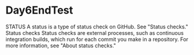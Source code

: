 # Day6EndTest
STATUS 
A status is a type of status check on GitHub. See "Status checks."
Status checks
Status checks are external processes, such as continuous integration builds, which run for each commit you make in a repository. For more information, see "About status checks."
